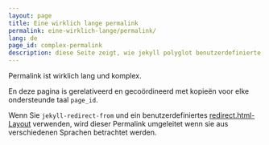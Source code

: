 ```yaml
---
layout: page
title: Eine wirklich lange permalink
permalink: eine-wirklich-lange/permalink/
lang: de
page_id: complex-permalink
description: diese Seite zeigt, wie jekyll polyglot benutzerdefinierte permanente Links erstellen und verwalten kann, während die Site-Struktur beibehalten wird.
---
```


Permalink ist wirklich lang und komplex.

En deze pagina is gerelativeerd en gecoördineerd met kopieën voor elke ondersteunde taal `page_id`.

Wenn Sie `jekyll-redirect-from` und ein benutzerdefiniertes [redirect.html-Layout](https://github.com/untra/polyglot/blob/master/site/_layouts/redirect.html) verwenden, wird dieser Permalink umgeleitet wenn sie aus verschiedenen Sprachen betrachtet werden.
